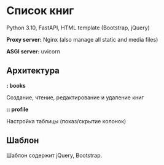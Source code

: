 # Список книг

Python 3.10, FastAPI, HTML template (Bootstrap, jQuery)

__Proxy server:__ Nginx (also manage all static and media files)

__ASGI server:__ uvicorn

## Архитектура
**: books**

Создание, чтение, редактирование и удаление книг

**:: profile**

Настройка таблицы (показ/скрытие колонок)


## Шаблон

Шаблон содержит jQuery, Bootstrap.
